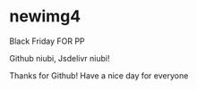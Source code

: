 # newimg4
Black Friday FOR PP

Github niubi,
Jsdelivr niubi!

Thanks for Github! Have a nice day for everyone
